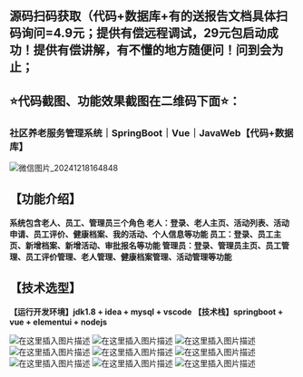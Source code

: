 ## 源码扫码获取（代码+数据库+有的送报告文档具体扫码询问=4.9元；提供有偿远程调试，29元包启动成功！提供有偿讲解，有不懂的地方随便问！问到会为止；
## ⭐代码截图、功能效果截图在二维码下面⭐：
### 社区养老服务管理系统｜SpringBoot｜Vue｜JavaWeb【代码+数据库】
![微信图片_20241218164848](https://github.com/user-attachments/assets/646b2784-afb8-47ee-a4d4-5ccc9f96b331)

## 【功能介绍】
**系统包含老人、员工、管理员三个角色
老人：登录、老人主页、活动列表、活动申请、员工评价、健康档案、我的活动、个人信息等功能
员工：登录、员工主页、新增档案、新增活动、审批报名等功能
管理员：登录、管理员主页、员工管理、员工评价管理、老人管理、健康档案管理、活动管理等功能**

## 【技术选型】
**【运行开发环境】jdk1.8 + idea + mysql + vscode
【技术栈】springboot + vue + elementui + nodejs**

![在这里插入图片描述](https://i-blog.csdnimg.cn/direct/b2f2ca9487a042dfb0c066ef108ea583.png)
![在这里插入图片描述](https://i-blog.csdnimg.cn/direct/6e95381510b141b485695a24b7cd5cb9.png)
![在这里插入图片描述](https://i-blog.csdnimg.cn/direct/0cfc3e2bc4ad47aeb76e6431bdd954b0.png)
![在这里插入图片描述](https://i-blog.csdnimg.cn/direct/ab473a1c12e7446aaba73976fdf0fa28.png)
![在这里插入图片描述](https://i-blog.csdnimg.cn/direct/809de1312da94fa6aa7e13b7c1acee17.png)
![在这里插入图片描述](https://i-blog.csdnimg.cn/direct/8a87b39350b94aa5be8291aecc447911.png)
![在这里插入图片描述](https://i-blog.csdnimg.cn/direct/7e1d9f2a18574eb6b9fe97885bab9574.png)
![在这里插入图片描述](https://i-blog.csdnimg.cn/direct/e0c32a2dd4074c50b3421b0731e18c66.png)
![在这里插入图片描述](https://i-blog.csdnimg.cn/direct/51d799a6cf964a7887b4f781c6371bbb.png)
